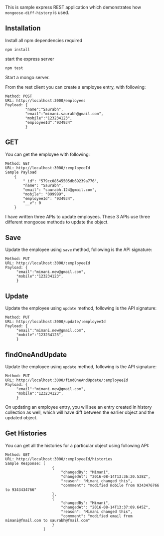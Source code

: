 This is sample express REST application which demonstrates how `mongoose-diff-history` is used.


## Installation
Install all npm dependencies required
```
npm install
```

start the express server
```
npm test
```
Start a mongo server.

From the rest client you can create a employee entry, with following:
```
Method: POST
URL: http://localhost:3000/employees
Payload: {
         "name":"Saurabh",
         "email":"mimani.saurabh@gmail.com",
         "mobile":"123234123",
         "employeeId":"934934"
         }
```

## GET
You can get the employee with following:

```
Method: GET
URL: http://localhost:3000/:employeeId
Sample Payload
    {
        "_id": "579cc08545505db69239a776",
        "name": "Saurabh",
        "email": "saurabh.124@gmail.com",
        "mobile": "099999",
        "employeeId": "934934",
        "__v": 0
    }
```

I have written three APIs to update employees. These 3 APIs use three different mongoose methods to update the object.

## Save
Update the employee using `save` method, following is the API signature:

```
Method: PUT
URL: http://localhost:3000/:employeeId
Payload: {
     "email":"mimani.new@gmail.com",
     "mobile":"123234123",
     }
```

## Update
Update the employee using `update` method, following is the API signature:

```
Method: PUT
URL: http://localhost:3000/update/:employeeId
Payload: {
     "email":"mimani.new@gmail.com",
     "mobile":"123234123",
     }
```

## findOneAndUpdate
Update the employee using `update` method, following is the API signature:

```
Method: PUT
URL: http://localhost:3000/findOneAndUpdate/:employeeId
Payload: {
     "email":"mimani.new@gmail.com",
     "mobile":"123234123",
     }
```

On updating an employee entry, you will see an entry created in history collection as well, which will have diff between the earlier object and the updated object.

## Get Histories

You can get all the histories for a particular object using following API:

```
Method: GET
URL: http://localhost:3000/:employeeId/histories
Sample Response: [
                     {
                         "changedBy": "Mimani",
                         "changedAt": "2016-08-14T13:36:20.538Z",
                         "reason": "Mimani changed this",
                         "commment": "modified mobile from 9343476766 to 9343434766"
                     },
                     {
                         "changedBy": "Mimani",
                         "changedAt": "2016-08-14T13:37:09.645Z",
                         "reason": "Mimani changed this",
                         "commment": "modified email from mimani@fmail.com to saurabh@fmail.com"
                     }
                 ]
```
